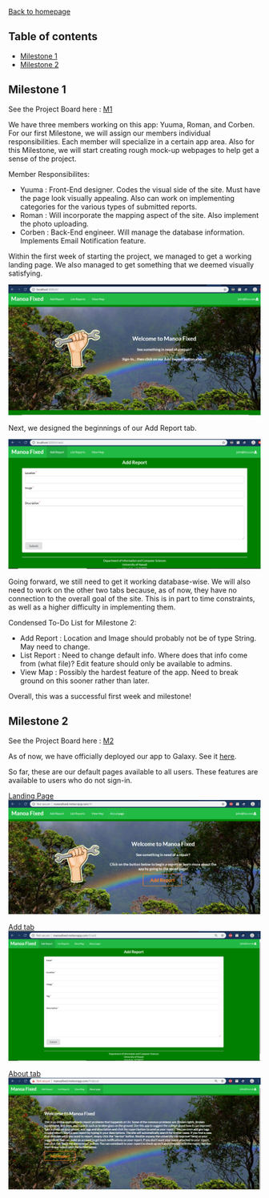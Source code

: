 [Back to homepage](index.html)

## Table of contents

* [Milestone 1](#Milestone-1)
* [Milestone 2](#Milestone-2)

## Milestone 1 

See the Project Board here : [M1](https://github.com/orgs/manoa-fixed/projects/3)

We have three members working on this app: Yuuma, Roman, and Corben. For our first Milestone, we will assign our members individual responsibilities. Each member will specialize in a certain app area. Also for this Milestone, we will start creating rough mock-up webpages to help get a sense of the project.

Member Responsibilites:

* Yuuma : Front-End designer. Codes the visual side of the site. Must have the page look visually appealing. Also can work on implementing categories for the various types of submitted reports.
* Roman : Will incorporate the mapping aspect of the site. Also implement the photo uploading.
* Corben : Back-End engineer. Will manage the database information. Implements Email Notification feature.

Within the first week of starting the project, we managed to get a working landing page. We also managed to get something that we deemed visually satisfying.

<img src="landing.PNG">

Next, we designed the beginnings of our Add Report tab.

<img src="addreport.PNG">

Going forward, we still need to get it working database-wise. We will also need to work on the other two tabs because, as of now, they have no connection to the overall goal of the site. This is in part to time constraints, as well as a higher difficulty in implementing them. 

Condensed To-Do List for Milestone 2:

* Add Report : Location and Image should probably not be of type String. May need to change.
* List Report : Need to change default info. Where does that info come from (what file)? Edit feature should only be available to admins. 
* View Map : Possibly the hardest feature of the app. Need to break ground on this sooner rather than later.

Overall, this was a successful first week and milestone!

## Milestone 2

See the Project Board here : [M2](https://github.com/orgs/manoa-fixed/projects/4)

As of now, we have officially deployed our app to Galaxy. See it [here](http://manoafixed.meteorapp.com/#/).

So far, these are our default pages available to all users. These features are available to users who do not sign-in.

[Landing Page](http://manoafixed.meteorapp.com/#/)
<img src="galaxy.PNG">

[Add tab](http://manoafixed.meteorapp.com/#/add)
<img src="add.PNG">

[About tab](http://manoafixed.meteorapp.com/#/list)
<img src="about.PNG">




